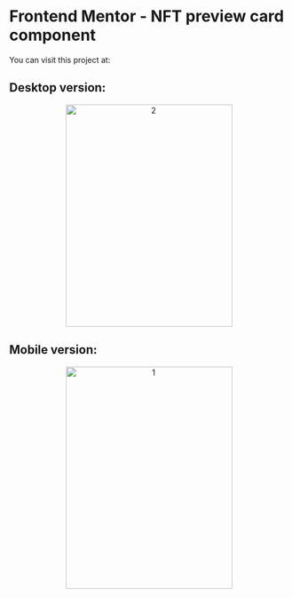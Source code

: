 # Frontend Mentor - NFT preview card component
You can visit this project at: []()

## Desktop version:
<p align="center">
<a href="https://ibb.co/B469kB0"><img src="https://i.ibb.co/B469kB0/2.png" alt="2" border="0" width="300px" height="400px"></a> 
</p>

## Mobile version:
<p align="center">
<a href="https://ibb.co/nkjBzG6"><img src="https://i.ibb.co/nkjBzG6/1.png" alt="1" border="0" width="300px" height="400px"></a>
</p>
